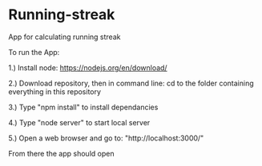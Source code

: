 # Running-streak
App for calculating running streak

To run the App:

1.) Install node: https://nodejs.org/en/download/ 

2.) Download repository, then in command line: cd to the folder containing everything in this repository

3.) Type "npm install" to install dependancies

4.) Type "node server" to start local server

5.) Open a web browser and go to: "http://localhost:3000/"

From there the app should open
